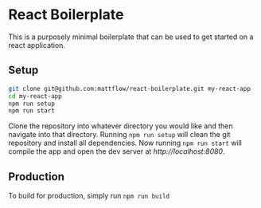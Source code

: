 # React Boilerplate

This is a purposely minimal boilerplate that can be used to get started on a react application.

## Setup

```sh
git clone git@github.com:mattflow/react-boilerplate.git my-react-app
cd my-react-app
npm run setup
npm run start
```

Clone the repository into whatever directory you would like and then navigate into that directory. Running `npm run setup` will clean the git repository and install all dependencies. Now running `npm run start` will compile the app and open the dev server at *http://localhost:8080*.

## Production

To build for production, simply run `npm run build`
